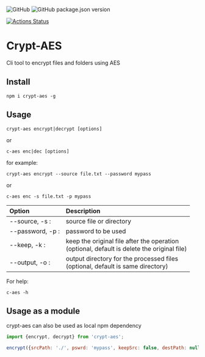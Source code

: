 ![GitHub](https://img.shields.io/github/license/rubinder25/nodecrypt?style=flat-square) ![GitHub package.json version](https://img.shields.io/github/package-json/v/rubinder25/nodecrypt?style=flat-square)

[![Actions Status](https://github.com/rubinder25/crypt-aes/workflows/Node%20CI/badge.svg)](https://github.com/rubinder25/crypt-aes/workflows/Node%20CI/badge.svg)

# Crypt-AES

Cli tool to encrypt files and folders using AES

## Install

```
npm i crypt-aes -g
```

## Usage

```
crypt-aes encrypt|decrypt [options]
```

or

```
c-aes enc|dec [options]
```

for example:

```
crypt-aes encrypt --source file.txt --password mypass
```

or

```
c-aes enc -s file.txt -p mypass
```

| Option                          | Description                                                                                      |
| :------------------------------ | :----------------------------------------------------------------------------------------------- |
| --source, -s <source>:          | source file or directory                                                                         |
| --password, -p <password>:      | password to be used                                                                              |
| --keep, -k :                    | keep the original file after the operation <br />(optional, default is delete the original file) |
| --output, -o <ouput directory>: | output directory for the processed files <br />(optional, default is same directory)             |

For help:

```
c-aes -h
```

## Usage as a module

crypt-aes can also be used as local npm dependency

```javascript
import {encrypt, decrypt} from 'crypt-aes';

encrypt({srcPath: './', pswrd: 'mypass', keepSrc: false, destPath: null});
```
